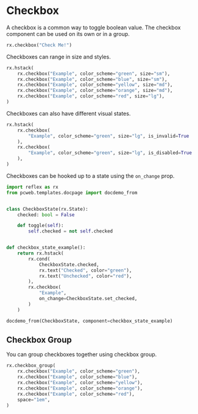 # Checkbox

A checkbox is a common way to toggle boolean value.
The checkbox component can be used on its own or in a group.

```python demo
rx.checkbox("Check Me!")
```

Checkboxes can range in size and styles.

```python demo
rx.hstack(
    rx.checkbox("Example", color_scheme="green", size="sm"),
    rx.checkbox("Example", color_scheme="blue", size="sm"),
    rx.checkbox("Example", color_scheme="yellow", size="md"),
    rx.checkbox("Example", color_scheme="orange", size="md"),
    rx.checkbox("Example", color_scheme="red", size="lg"),
)
```

Checkboxes can also have different visual states.

```python demo
rx.hstack(
    rx.checkbox(
        "Example", color_scheme="green", size="lg", is_invalid=True
    ),
    rx.checkbox(
        "Example", color_scheme="green", size="lg", is_disabled=True
    ),
)
```

Checkboxes can be hooked up to a state using the `on_change` prop.

```python exec
import reflex as rx
from pcweb.templates.docpage import docdemo_from


class CheckboxState(rx.State):
    checked: bool = False

    def toggle(self):
        self.checked = not self.checked


def checkbox_state_example():
    return rx.hstack(
        rx.cond(
            CheckboxState.checked,
            rx.text("Checked", color="green"),
            rx.text("Unchecked", color="red"),
        ),
        rx.checkbox(
            "Example",
            on_change=CheckboxState.set_checked,
        )
    )
```

```python eval
docdemo_from(CheckboxState, component=checkbox_state_example)
```

## Checkbox Group

You can group checkboxes together using checkbox group.

```python demo
rx.checkbox_group(
    rx.checkbox("Example", color_scheme="green"),
    rx.checkbox("Example", color_scheme="blue"),
    rx.checkbox("Example", color_scheme="yellow"),
    rx.checkbox("Example", color_scheme="orange"),
    rx.checkbox("Example", color_scheme="red"),
    space="1em",
)
```
